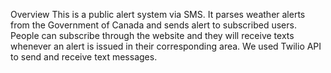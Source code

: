 Overview
This is a public alert system via SMS. It parses weather alerts from the Government of Canada and sends alert to subscribed users. 
People can subscribe through the website and they will receive texts whenever an alert is issued in their corresponding area. 
We used Twilio API to send and receive text messages. 
